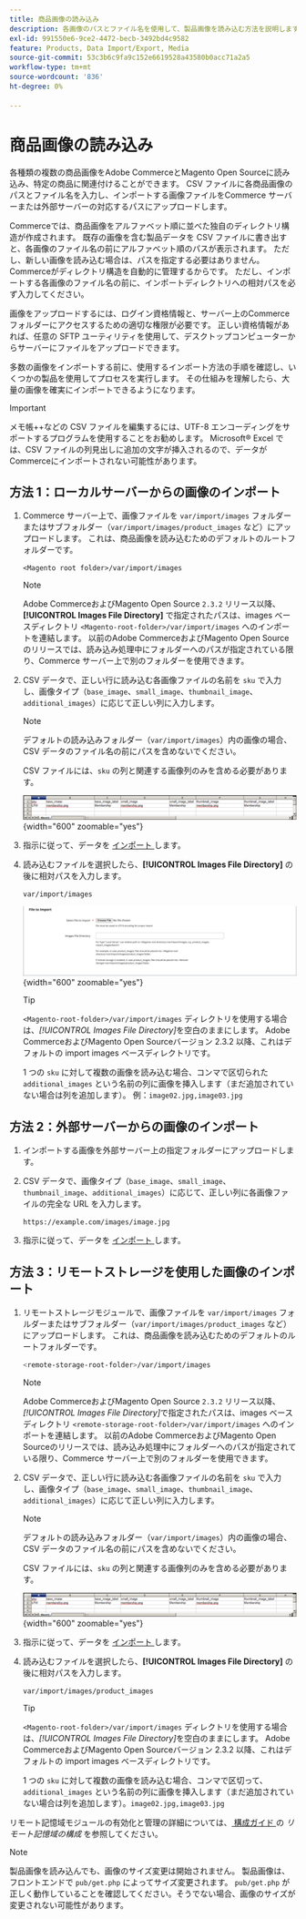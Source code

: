 ```yaml
---
title: 商品画像の読み込み
description: 各画像のパスとファイル名を使用して、製品画像を読み込む方法を説明します。
exl-id: 991550e6-9ce2-4472-becb-3492bd4c9582
feature: Products, Data Import/Export, Media
source-git-commit: 53c3b6c9fa9c152e6619528a43580b0acc71a2a5
workflow-type: tm+mt
source-wordcount: '836'
ht-degree: 0%

---
```


# 商品画像の読み込み

各種類の複数の商品画像をAdobe CommerceとMagento Open Sourceに読み込み、特定の商品に関連付けることができます。 CSV ファイルに各商品画像のパスとファイル名を入力し、インポートする画像ファイルをCommerce サーバーまたは外部サーバーの対応するパスにアップロードします。

Commerceでは、商品画像をアルファベット順に並べた独自のディレクトリ構造が作成されます。 既存の画像を含む製品データを CSV ファイルに書き出すと、各画像のファイル名の前にアルファベット順のパスが表示されます。 ただし、新しい画像を読み込む場合は、パスを指定する必要はありません。Commerceがディレクトリ構造を自動的に管理するからです。 ただし、インポートする各画像のファイル名の前に、インポートディレクトリへの相対パスを必ず入力してください。

画像をアップロードするには、ログイン資格情報と、サーバー上のCommerce フォルダーにアクセスするための適切な権限が必要です。 正しい資格情報があれば、任意の SFTP ユーティリティを使用して、デスクトップコンピューターからサーバーにファイルをアップロードできます。

多数の画像をインポートする前に、使用するインポート方法の手順を確認し、いくつかの製品を使用してプロセスを実行します。 その仕組みを理解したら、大量の画像を確実にインポートできるようになります。

>[!IMPORTANT]
>
>メモ帳++などの CSV ファイルを編集するには、UTF-8 エンコーディングをサポートするプログラムを使用することをお勧めします。 Microsoft® Excel では、CSV ファイルの列見出しに追加の文字が挿入されるので、データがCommerceにインポートされない可能性があります。

## 方法 1：ローカルサーバーからの画像のインポート

1. Commerce サーバー上で、画像ファイルを `var/import/images` フォルダーまたはサブフォルダー（`var/import/images/product_images` など）にアップロードします。 これは、商品画像を読み込むためのデフォルトのルートフォルダーです。

   ```
   <Magento root folder>/var/import/images
   ```

   >[!NOTE]
   >
   >Adobe CommerceおよびMagento Open Source `2.3.2` リリース以降、**[!UICONTROL Images File Directory]** で指定されたパスは、images ベースディレクトリ `<Magento-root-folder>/var/import/images` へのインポートを連結します。 以前のAdobe CommerceおよびMagento Open Sourceのリリースでは、読み込み処理中にフォルダーへのパスが指定されている限り、Commerce サーバー上で別のフォルダーを使用できます。

1. CSV データで、正しい行に読み込む各画像ファイルの名前を `sku` で入力し、画像タイプ（`base_image`、`small_image`、`thumbnail_image`、`additional_images`）に応じて正しい列に入力します。

   >[!NOTE]
   >
   >デフォルトの読み込みフォルダー（`var/import/images`）内の画像の場合、CSV データのファイル名の前にパスを含めないでください。

   CSV ファイルには、`sku` の列と関連する画像列のみを含める必要があります。

   ![ 例 – CSV 画像データのインポート ](./assets/data-import-csv-image-files-default-local.png){width="600" zoomable="yes"}

1. 指示に従って、データを [ インポート ](data-import.md) します。

1. 読み込むファイルを選択したら、**[!UICONTROL Images File Directory]** の後に相対パスを入力します。

   ```
   var/import/images
   ```

   ![ データインポート画像ファイルディレクトリ ](./assets/data-import-file-to-import.png){width="600" zoomable="yes"}

   >[!TIP]
   >
   >`<Magento-root-folder>/var/import/images` ディレクトリを使用する場合は、_[!UICONTROL Images File Directory]_&#x200B;を空白のままにします。 Adobe CommerceおよびMagento Open Sourceバージョン 2.3.2 以降、これはデフォルトの import images ベースディレクトリです。

   1 つの `sku` に対して複数の画像を読み込む場合、コンマで区切られた `additional_images` という名前の列に画像を挿入します（まだ追加されていない場合は列を追加します）。 例：`image02.jpg,image03.jpg`

## 方法 2：外部サーバーからの画像のインポート

1. インポートする画像を外部サーバー上の指定フォルダーにアップロードします。

1. CSV データで、画像タイプ（`base_image`、`small_image`、`thumbnail_image`、`additional_images`）に応じて、正しい列に各画像ファイルの完全な URL を入力します。

   ```
   https://example.com/images/image.jpg
   ```

1. 指示に従って、データを [ インポート ](data-import.md) します。

## 方法 3：リモートストレージを使用した画像のインポート

1. リモートストレージモジュールで、画像ファイルを `var/import/images` フォルダーまたはサブフォルダー（`var/import/images/product_images` など）にアップロードします。 これは、商品画像を読み込むためのデフォルトのルートフォルダーです。

   ```bash
   <remote-storage-root-folder>/var/import/images
   ```

   >[!NOTE]
   >
   >Adobe CommerceおよびMagento Open Source `2.3.2` リリース以降、_[!UICONTROL Images File Directory]_&#x200B;で指定されたパスは、images ベースディレクトリ `<remote-storage-root-folder>/var/import/images` へのインポートを連結します。 以前のAdobe CommerceおよびMagento Open Sourceのリリースでは、読み込み処理中にフォルダーへのパスが指定されている限り、Commerce サーバー上で別のフォルダーを使用できます。

1. CSV データで、正しい行に読み込む各画像ファイルの名前を `sku` で入力し、画像タイプ（`base_image`、`small_image`、`thumbnail_image`、`additional_images`）に応じて正しい列に入力します。

   >[!NOTE]
   >
   >デフォルトの読み込みフォルダー（`var/import/images`）内の画像の場合、CSV データのファイル名の前にパスを含めないでください。

   CSV ファイルには、`sku` の列と関連する画像列のみを含める必要があります。

   ![ 例 – CSV 画像データのインポート ](./assets/data-import-csv-image-files-default-local.png){width="600" zoomable="yes"}

1. 指示に従って、データを [ インポート ](data-import.md) します。

1. 読み込むファイルを選択したら、**[!UICONTROL Images File Directory]** の後に相対パスを入力します。

   ```
   var/import/images/product_images
   ```

   >[!TIP]
   >
   >`<Magento-root-folder>/var/import/images` ディレクトリを使用する場合は、_[!UICONTROL Images File Directory]_&#x200B;を空白のままにします。 Adobe CommerceおよびMagento Open Sourceバージョン 2.3.2 以降、これはデフォルトの import images ベースディレクトリです。

   1 つの `sku` に対して複数の画像を読み込む場合、コンマで区切って、`additional_images` という名前の列に画像を挿入します（まだ追加されていない場合は列を追加します）。`image02.jpg,image03.jpg`

リモート記憶域モジュールの有効化と管理の詳細については、[ 構成ガイド ](https://experienceleague.adobe.com/docs/commerce-operations/configuration-guide/storage/remote-storage/remote-storage.html?lang=ja) の _リモート記憶域の構成_ を参照してください。

>[!NOTE]
>
>製品画像を読み込んでも、画像のサイズ変更は開始されません。 製品画像は、フロントエンドで `pub/get.php` によってサイズ変更されます。 `pub/get.php` が正しく動作していることを確認してください。そうでない場合、画像のサイズが変更されない可能性があります。
